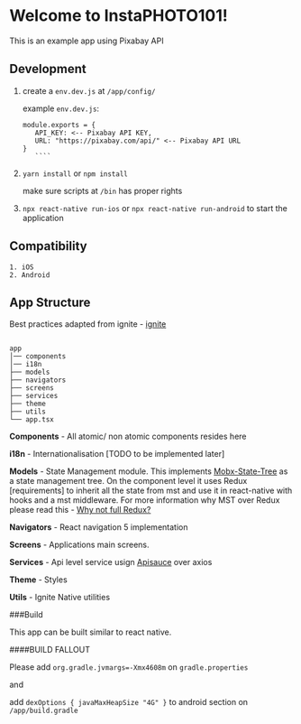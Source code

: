 # Welcome to InstaPHOTO101!
This is an example app using Pixabay API

## Development

1. create a ``env.dev.js`` at `/app/config/`

    example `env.dev.js`:
    ````
    module.exports = {
       API_KEY: <-- Pixabay API KEY,
       URL: "https://pixabay.com/api/" <-- Pixabay API URL
    }
       ````
   
2. ``yarn install`` or ``npm install``
    
    make sure scripts at ``/bin`` has proper rights

3. ``npx react-native run-ios`` or ``npx react-native run-android`` to start the application

## Compatibility
    1. iOS
    2. Android


## App Structure

Best practices adapted from ignite - [ignite](https://infinite.red/ )

```

app
│── components
│── i18n
├── models
├── navigators
├── screens
├── services
├── theme
├── utils
└── app.tsx

```

**Components** - All atomic/ non atomic components resides here

**i18n** - Internationalisation [TODO to be implemented later] 

**Models** - State Management module. This implements [Mobx-State-Tree](https://mobx-state-tree.js.org/intro/welcome) as a state management tree.
    On the component level it uses Redux [requirements] to inherit all the state from mst and use it in react-native with hooks and a mst middleware.
    For more information why MST over Redux please read this - [Why not full Redux?](https://github.com/infinitered/ignite/blob/master/docs/MobX-State-Tree.md)

**Navigators** - React navigation 5 implementation

**Screens** - Applications main screens.

**Services** - Api level service usign [Apisauce](https://github.com/infinitered/apisauce) over axios

**Theme** - Styles

**Utils** - Ignite Native utilities

###Build

This app can be built similar to react native.

####BUILD FALLOUT

Please add ``org.gradle.jvmargs=-Xmx4608m`` on ``gradle.properties``

and

add ``dexOptions {
javaMaxHeapSize "4G"
}`` to android section on ``/app/build.gradle``
